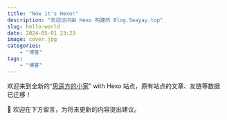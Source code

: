 ```yaml
---
title: "Now it's Hexo!"
description: "欢迎访问由 Hexo 构建的 Blog.Seayay.top"
slug: hello-world
date: 2024-05-01 23:23
image: cover.jpg
categories:
    - "博客"
tags:
    - "博客"
---
```


欢迎来到全新的“[思遥方的小家](https://blog.seayay.top)” with Hexo 站点，原有站点的文章、友链等数据已迁移！

👏 欢迎在下方留言，为将来更新的内容提出建议。